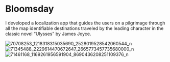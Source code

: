 # Bloomsday
I developed a localization app that guides the users on a pilgrimage through all the map identifiable destinations traveled by the leading character in the classic novel “Ulysses” by James Joyce.

![70708253_1218318315035690_2528019528542060544_n](https://user-images.githubusercontent.com/52468725/68108423-6749b280-fef0-11e9-981d-bda774efce73.jpg)
![71345488_2229614470672647_2665773457735680000_n](https://user-images.githubusercontent.com/52468725/68108425-67e24900-fef0-11e9-8ccb-fd4d90dfa656.jpg)
![71461168_1169261956591904_8690436208251109376_n](https://user-images.githubusercontent.com/52468725/68108426-67e24900-fef0-11e9-954b-2c1cfe44a158.jpg)
